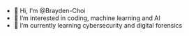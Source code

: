 - 👋 Hi, I’m @Brayden-Choi
- 👀 I’m interested in coding, machine learning and AI
- 🌱 I’m currently learning cybersecurity and digital forensics

<!---
Brayden-Choi/Brayden-Choi is a ✨ special ✨ repository because its `README.md` (this file) appears on your GitHub profile.
You can click the Preview link to take a look at your changes.
--->
